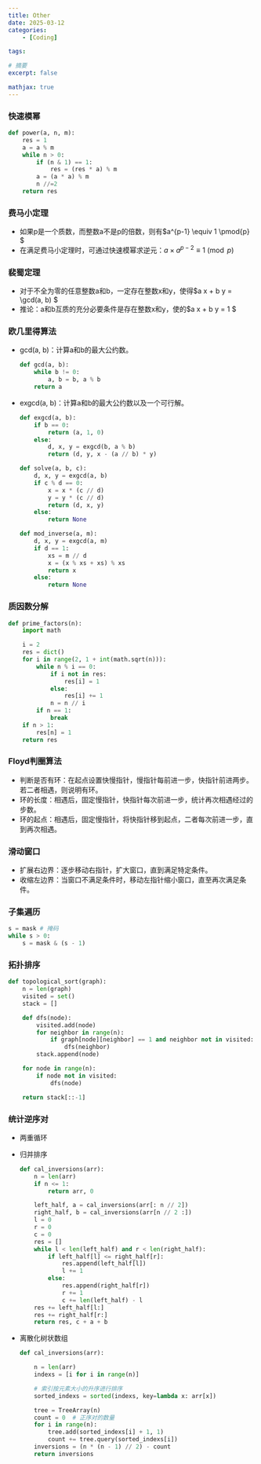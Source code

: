 ```yaml
---
title: Other
date: 2025-03-12
categories: 
    - [Coding]

tags: 

# 摘要
excerpt: false

mathjax: true
---
```


### 快速模幂
```Python
def power(a, n, m):
    res = 1
    a = a % m
    while n > 0:
        if (n & 1) == 1:
            res = (res * a) % m
        a = (a * a) % m
        n //=2
    return res
```

### 费马小定理
- 如果p是一个质数，而整数a不是p的倍数，则有$a^{p-1} \equiv 1 \pmod{p} $
- 在满足费马小定理时，可通过快速模幂求逆元：$a \times a^{p-2} \equiv 1 \pmod{p}$


### 裴蜀定理
- 对于不全为零的任意整数a和b，一定存在整数x和y，使得$a x + b y = \gcd(a, b) $
- 推论：a和b互质的充分必要条件是存在整数x和y，使的$a x + b y = 1 $

### 欧几里得算法
- gcd(a, b)：计算a和b的最大公约数。
    ```Python
    def gcd(a, b):
        while b != 0:
            a, b = b, a % b
        return a
    ```

- exgcd(a, b)：计算a和b的最大公约数以及一个可行解。
    ```Python
    def exgcd(a, b):
        if b == 0:
            return (a, 1, 0)
        else:
            d, x, y = exgcd(b, a % b)
            return (d, y, x - (a // b) * y)

    def solve(a, b, c):
        d, x, y = exgcd(a, b)
        if c % d == 0:
            x = x * (c // d)
            y = y * (c // d)
            return (d, x, y)
        else:
            return None
    
    def mod_inverse(a, m):
        d, x, y = exgcd(a, m)
        if d == 1:
            xs = m // d
            x = (x % xs + xs) % xs
            return x
        else:
            return None
    ```

### 质因数分解
```Python
def prime_factors(n):
    import math

    i = 2
    res = dict()
    for i in range(2, 1 + int(math.sqrt(n))):
        while n % i == 0:
            if i not in res:
                res[i] = 1
            else:
                res[i] += 1
            n = n // i
        if n == 1:
            break
    if n > 1:
        res[n] = 1
    return res
```

### Floyd判圈算法
- 判断是否有环：在起点设置快慢指针，慢指针每前进一步，快指针前进两步。若二者相遇，则说明有环。
- 环的长度：相遇后，固定慢指针，快指针每次前进一步，统计再次相遇经过的步数。
- 环的起点：相遇后，固定慢指针，将快指针移到起点，二者每次前进一步，直到再次相遇。

### 滑动窗口
- 扩展右边界：逐步移动右指针，扩大窗口，直到满足特定条件。
- 收缩左边界：当窗口不满足条件时，移动左指针缩小窗口，直至再次满足条件。

### 子集遍历
```Python
s = mask # 掩码
while s > 0:
    s = mask & (s - 1)

```

### 拓扑排序
```Python
def topological_sort(graph):
    n = len(graph)
    visited = set()
    stack = []

    def dfs(node):
        visited.add(node)
        for neighbor in range(n):
            if graph[node][neighbor] == 1 and neighbor not in visited:
                dfs(neighbor)
        stack.append(node)

    for node in range(n):
        if node not in visited:
            dfs(node)

    return stack[::-1]
```

### 统计逆序对
- 两重循环
- 归并排序
    ```Python
    def cal_inversions(arr):
        n = len(arr)
        if n <= 1:
            return arr, 0

        left_half, a = cal_inversions(arr[: n // 2])
        right_half, b = cal_inversions(arr[n // 2 :])
        l = 0
        r = 0
        c = 0
        res = []
        while l < len(left_half) and r < len(right_half):
            if left_half[l] <= right_half[r]:
                res.append(left_half[l])
                l += 1
            else:
                res.append(right_half[r])
                r += 1
                c += len(left_half) - l
        res += left_half[l:]
        res += right_half[r:]
        return res, c + a + b
    ```

- 离散化树状数组
    ```Python
    def cal_inversions(arr):

        n = len(arr)
        indexs = [i for i in range(n)]

        # 索引按元素大小的升序进行排序
        sorted_indexs = sorted(indexs, key=lambda x: arr[x])

        tree = TreeArray(n)
        count = 0  # 正序对的数量
        for i in range(n):
            tree.add(sorted_indexs[i] + 1, 1)
            count += tree.query(sorted_indexs[i])
        inversions = (n * (n - 1) // 2) - count
        return inversions
    ```

